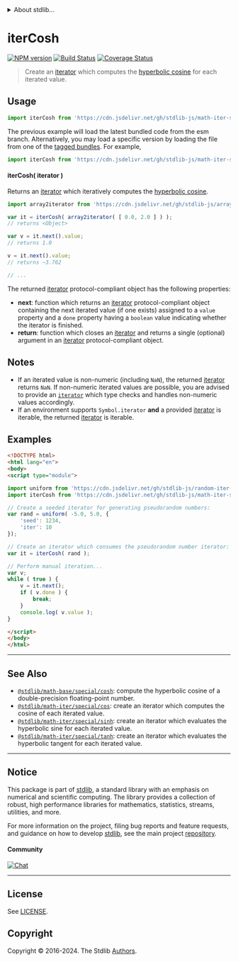<!--

@license Apache-2.0

Copyright (c) 2020 The Stdlib Authors.

Licensed under the Apache License, Version 2.0 (the "License");
you may not use this file except in compliance with the License.
You may obtain a copy of the License at

   http://www.apache.org/licenses/LICENSE-2.0

Unless required by applicable law or agreed to in writing, software
distributed under the License is distributed on an "AS IS" BASIS,
WITHOUT WARRANTIES OR CONDITIONS OF ANY KIND, either express or implied.
See the License for the specific language governing permissions and
limitations under the License.

-->


<details>
  <summary>
    About stdlib...
  </summary>
  <p>We believe in a future in which the web is a preferred environment for numerical computation. To help realize this future, we've built stdlib. stdlib is a standard library, with an emphasis on numerical and scientific computation, written in JavaScript (and C) for execution in browsers and in Node.js.</p>
  <p>The library is fully decomposable, being architected in such a way that you can swap out and mix and match APIs and functionality to cater to your exact preferences and use cases.</p>
  <p>When you use stdlib, you can be absolutely certain that you are using the most thorough, rigorous, well-written, studied, documented, tested, measured, and high-quality code out there.</p>
  <p>To join us in bringing numerical computing to the web, get started by checking us out on <a href="https://github.com/stdlib-js/stdlib">GitHub</a>, and please consider <a href="https://opencollective.com/stdlib">financially supporting stdlib</a>. We greatly appreciate your continued support!</p>
</details>

# iterCosh

[![NPM version][npm-image]][npm-url] [![Build Status][test-image]][test-url] [![Coverage Status][coverage-image]][coverage-url] <!-- [![dependencies][dependencies-image]][dependencies-url] -->

> Create an [iterator][mdn-iterator-protocol] which computes the [hyperbolic cosine][@stdlib/math/base/special/cosh] for each iterated value.

<!-- Section to include introductory text. Make sure to keep an empty line after the intro `section` element and another before the `/section` close. -->

<section class="intro">

</section>

<!-- /.intro -->

<!-- Package usage documentation. -->



<section class="usage">

## Usage

```javascript
import iterCosh from 'https://cdn.jsdelivr.net/gh/stdlib-js/math-iter-special-cosh@esm/index.mjs';
```
The previous example will load the latest bundled code from the esm branch. Alternatively, you may load a specific version by loading the file from one of the [tagged bundles](https://github.com/stdlib-js/math-iter-special-cosh/tags). For example,

```javascript
import iterCosh from 'https://cdn.jsdelivr.net/gh/stdlib-js/math-iter-special-cosh@v0.2.2-esm/index.mjs';
```

#### iterCosh( iterator )

Returns an [iterator][mdn-iterator-protocol] which iteratively computes the [hyperbolic cosine][@stdlib/math/base/special/cosh].

```javascript
import array2iterator from 'https://cdn.jsdelivr.net/gh/stdlib-js/array-to-iterator@esm/index.mjs';

var it = iterCosh( array2iterator( [ 0.0, 2.0 ] ) );
// returns <Object>

var v = it.next().value;
// returns 1.0

v = it.next().value;
// returns ~3.762

// ...
```

The returned [iterator][mdn-iterator-protocol] protocol-compliant object has the following properties:

-   **next**: function which returns an [iterator][mdn-iterator-protocol] protocol-compliant object containing the next iterated value (if one exists) assigned to a `value` property and a `done` property having a `boolean` value indicating whether the iterator is finished.
-   **return**: function which closes an [iterator][mdn-iterator-protocol] and returns a single (optional) argument in an [iterator][mdn-iterator-protocol] protocol-compliant object.

</section>

<!-- /.usage -->

<!-- Package usage notes. Make sure to keep an empty line after the `section` element and another before the `/section` close. -->

<section class="notes">

## Notes

-   If an iterated value is non-numeric (including `NaN`), the returned [iterator][mdn-iterator-protocol] returns `NaN`. If non-numeric iterated values are possible, you are advised to provide an [`iterator`][mdn-iterator-protocol] which type checks and handles non-numeric values accordingly.
-   If an environment supports `Symbol.iterator` **and** a provided [iterator][mdn-iterator-protocol] is iterable, the returned [iterator][mdn-iterator-protocol] is iterable.

</section>

<!-- /.notes -->

<!-- Package usage examples. -->

<section class="examples">

## Examples

<!-- eslint no-undef: "error" -->

```html
<!DOCTYPE html>
<html lang="en">
<body>
<script type="module">

import uniform from 'https://cdn.jsdelivr.net/gh/stdlib-js/random-iter-uniform@esm/index.mjs';
import iterCosh from 'https://cdn.jsdelivr.net/gh/stdlib-js/math-iter-special-cosh@esm/index.mjs';

// Create a seeded iterator for generating pseudorandom numbers:
var rand = uniform( -5.0, 5.0, {
    'seed': 1234,
    'iter': 10
});

// Create an iterator which consumes the pseudorandom number iterator:
var it = iterCosh( rand );

// Perform manual iteration...
var v;
while ( true ) {
    v = it.next();
    if ( v.done ) {
        break;
    }
    console.log( v.value );
}

</script>
</body>
</html>
```

</section>

<!-- /.examples -->

<!-- Section to include cited references. If references are included, add a horizontal rule *before* the section. Make sure to keep an empty line after the `section` element and another before the `/section` close. -->

<section class="references">

</section>

<!-- /.references -->

<!-- Section for related `stdlib` packages. Do not manually edit this section, as it is automatically populated. -->

<section class="related">

* * *

## See Also

-   <span class="package-name">[`@stdlib/math-base/special/cosh`][@stdlib/math/base/special/cosh]</span><span class="delimiter">: </span><span class="description">compute the hyperbolic cosine of a double-precision floating-point number.</span>
-   <span class="package-name">[`@stdlib/math-iter/special/cos`][@stdlib/math/iter/special/cos]</span><span class="delimiter">: </span><span class="description">create an iterator which computes the cosine of each iterated value.</span>
-   <span class="package-name">[`@stdlib/math-iter/special/sinh`][@stdlib/math/iter/special/sinh]</span><span class="delimiter">: </span><span class="description">create an iterator which evaluates the hyperbolic sine for each iterated value.</span>
-   <span class="package-name">[`@stdlib/math-iter/special/tanh`][@stdlib/math/iter/special/tanh]</span><span class="delimiter">: </span><span class="description">create an iterator which evaluates the hyperbolic tangent for each iterated value.</span>

</section>

<!-- /.related -->

<!-- Section for all links. Make sure to keep an empty line after the `section` element and another before the `/section` close. -->


<section class="main-repo" >

* * *

## Notice

This package is part of [stdlib][stdlib], a standard library with an emphasis on numerical and scientific computing. The library provides a collection of robust, high performance libraries for mathematics, statistics, streams, utilities, and more.

For more information on the project, filing bug reports and feature requests, and guidance on how to develop [stdlib][stdlib], see the main project [repository][stdlib].

#### Community

[![Chat][chat-image]][chat-url]

---

## License

See [LICENSE][stdlib-license].


## Copyright

Copyright &copy; 2016-2024. The Stdlib [Authors][stdlib-authors].

</section>

<!-- /.stdlib -->

<!-- Section for all links. Make sure to keep an empty line after the `section` element and another before the `/section` close. -->

<section class="links">

[npm-image]: http://img.shields.io/npm/v/@stdlib/math-iter-special-cosh.svg
[npm-url]: https://npmjs.org/package/@stdlib/math-iter-special-cosh

[test-image]: https://github.com/stdlib-js/math-iter-special-cosh/actions/workflows/test.yml/badge.svg?branch=v0.2.2
[test-url]: https://github.com/stdlib-js/math-iter-special-cosh/actions/workflows/test.yml?query=branch:v0.2.2

[coverage-image]: https://img.shields.io/codecov/c/github/stdlib-js/math-iter-special-cosh/main.svg
[coverage-url]: https://codecov.io/github/stdlib-js/math-iter-special-cosh?branch=main

<!--

[dependencies-image]: https://img.shields.io/david/stdlib-js/math-iter-special-cosh.svg
[dependencies-url]: https://david-dm.org/stdlib-js/math-iter-special-cosh/main

-->

[chat-image]: https://img.shields.io/gitter/room/stdlib-js/stdlib.svg
[chat-url]: https://app.gitter.im/#/room/#stdlib-js_stdlib:gitter.im

[stdlib]: https://github.com/stdlib-js/stdlib

[stdlib-authors]: https://github.com/stdlib-js/stdlib/graphs/contributors

[umd]: https://github.com/umdjs/umd
[es-module]: https://developer.mozilla.org/en-US/docs/Web/JavaScript/Guide/Modules

[deno-url]: https://github.com/stdlib-js/math-iter-special-cosh/tree/deno
[deno-readme]: https://github.com/stdlib-js/math-iter-special-cosh/blob/deno/README.md
[umd-url]: https://github.com/stdlib-js/math-iter-special-cosh/tree/umd
[umd-readme]: https://github.com/stdlib-js/math-iter-special-cosh/blob/umd/README.md
[esm-url]: https://github.com/stdlib-js/math-iter-special-cosh/tree/esm
[esm-readme]: https://github.com/stdlib-js/math-iter-special-cosh/blob/esm/README.md
[branches-url]: https://github.com/stdlib-js/math-iter-special-cosh/blob/main/branches.md

[stdlib-license]: https://raw.githubusercontent.com/stdlib-js/math-iter-special-cosh/main/LICENSE

[mdn-iterator-protocol]: https://developer.mozilla.org/en-US/docs/Web/JavaScript/Reference/Iteration_protocols#The_iterator_protocol

<!-- <related-links> -->

[@stdlib/math/base/special/cosh]: https://github.com/stdlib-js/math-base-special-cosh/tree/esm

[@stdlib/math/iter/special/cos]: https://github.com/stdlib-js/math-iter-special-cos/tree/esm

[@stdlib/math/iter/special/sinh]: https://github.com/stdlib-js/math-iter-special-sinh/tree/esm

[@stdlib/math/iter/special/tanh]: https://github.com/stdlib-js/math-iter-special-tanh/tree/esm

<!-- </related-links> -->

</section>

<!-- /.links -->
